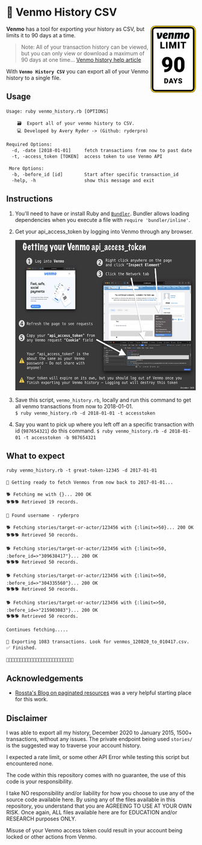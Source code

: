 # 📜 Venmo History CSV

<img src="venmo_limit.svg" align="right"
     alt="Venmo limit" width="120" height="178">

**Venmo** has a tool for exporting your history as CSV, but limits it to 90 days at a time.

> Note: All of your transaction history can be viewed, but you can only view or download a maximum of 90 days at one time...
> [Venmo history help article](https://help.venmo.com/hc/en-us/articles/360016096974-Transaction-History)

With **`Venmo History CSV`** you can export all of your Venmo history to a single file.

## **Usage**

```
Usage: ruby venmo_history.rb [OPTIONS]

    🗃  Export all of your venmo history to CSV.
    💻 Developed by Avery Ryder -> (Github: ryderpro)

Required Options:
  -d, -date [2018-01-01]     fetch transactions from now to past date
  -t, -access_token [TOKEN]  access token to use Venmo API

 More Options:
  -b, -before_id [id]        Start after specific transaction_id
  -help, -h                  show this message and exit
```

## **Instructions**

1. You'll need to have or install Ruby and [`Bundler`](https://bundler.io). Bundler allows loading dependencies when you execute a file with `require 'bundler/inline'`.

2. Get your api_access_token by logging into Venmo through any browser.

   <img src="venmo_token_instructions.png" alt="Venmo token fetching instructions" height="400">

3. Save this script, `venmo_history.rb`, locally and run this command to get all venmo transactions from now to 2018-01-01.  
   `$ ruby venmo_history.rb -d 2018-01-01 -t accesstoken`

4. Say you want to pick up where you left off an a specific transaction with id (`987654321`) do this command.
   `$ ruby venmo_history.rb -d 2018-01-01 -t accesstoken -b 987654321`

## **What to expect**

```
ruby venmo_history.rb -t great-token-12345 -d 2017-01-01

💎 Getting ready to fetch Venmos from now back to 2017-01-01...

🐕 Fetching me with {}... 200 OK
🐕🐕🐕 Retrieved 19 records.

💎 Found username - ryderpro

🐕 Fetching stories/target-or-actor/123456 with {:limit=>50}... 200 OK
🐕🐕🐕 Retrieved 50 records.

🐕 Fetching stories/target-or-actor/123456 with {:limit=>50, :before_id=>"309638417"}... 200 OK
🐕🐕🐕 Retrieved 50 records.

🐕 Fetching stories/target-or-actor/123456 with {:limit=>50, :before_id=>"304335560"}... 200 OK
🐕🐕🐕 Retrieved 50 records.

🐕 Fetching stories/target-or-actor/123456 with {:limit=>50, :before_id=>"215903083"}... 200 OK
🐕🐕🐕 Retrieved 50 records.

Continues fetching.....

💎 Exporting 1083 transactions. Look for venmos_120820_to_010417.csv.
✅ Finished.

🔨🔨🔨🔨🔨🔨🔨🔨🔨🔨🔨🔨🔨🔨🔨🔨🔨🔨🔨🔨🔨🔨🔨🔨🔨
```

## **Acknowledgements**

- [Rossta's Blog on paginated resources](https://rossta.net/blog/paginated-resources-in-ruby.html) was a very helpful starting place for this work.

## **Disclaimer**

I was able to export all my history, December 2020 to January 2015, 1500+ transactions, without any issues. The private endpoint being used `stories/` is the suggested way to traverse your account history.

I expected a rate limit, or some other API Error while testing this script but encountered none.

The code within this repository comes with no guarantee, the use of this code is your responsibility.

I take NO responsibility and/or liability for how you choose to use any of the source code available here. By using any of the files available in this repository, you understand that you are AGREEING TO USE AT YOUR OWN RISK. Once again, ALL files available here are for EDUCATION and/or RESEARCH purposes ONLY.

Misuse of your Venmo access token could result in your account being locked or other actions from Venmo.

